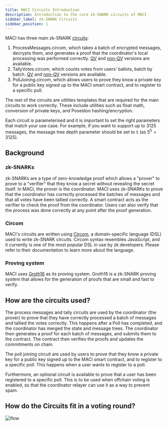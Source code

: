 ```yaml
---
title: MACI Circuits Introduction
description: Introduction to the core zk-SNARK circuits of MACI
sidebar_label: zk-SNARK Circuits
sidebar_position: 1
---
```


MACI has three main zk-SNARK [circuits](https://github.com/privacy-scaling-explorations/maci/tree/dev/packages/circuits):

1. ProcessMessages.circom, which takes a batch of encrypted messages, decrypts them, and generates a proof that the coordinator's local processing was performed correctly. [QV](https://github.com/privacy-scaling-explorations/maci/blob/dev/circuits/circom/core/qv/processMessages.circom) and [non-QV](https://github.com/privacy-scaling-explorations/maci/blob/dev/circuits/circom/core/non-qv/processMessages.circom) versions are available.
2. TallyVotes.circom, which counts votes from users' ballots, batch by batch. [QV](https://github.com/privacy-scaling-explorations/maci/blob/dev/circuits/circom/core/qv/tallyVotes.circom) and [non-QV](https://github.com/privacy-scaling-explorations/maci/blob/dev/circuits/circom/core/non-qv/tallyVotes.circom) versions are available.
3. PollJoining.circom, which allows users to prove they know a private key for a public key signed up to the MACI smart contract, and to register to a specific poll.

The rest of the circuits are utilities templates that are required for the main circuits to work correctly. These include utilities such as float math, conversion of private keys, and Poseidon hashing/encryption.

Each circuit is parameterised and it is important to set the right parameters that match your use case. For example, if you want to support up to 3125 messages, the message tree depth parameter should be set to `5` (as $5^5 = 3125$).

## Background

### zk-SNARKs

zk-SNARKs are a type of zero-knowledge proof which allows a "prover" to prove to a "verifier" that they know a secret without revealing the secret itself. In MACI, the prover is the coordinator. MACI uses zk-SNARKs to prove that the coordinator has correctly processed the batches of messages and that all votes have been tallied correctly. A smart contract acts as the verifier to check the proof from the coordinator. Users can also verify that the process was done correctly at any point after the proof generation.

### Circom

MACI's circuits are written using [Circom](https://docs.circom.io/), a domain-specific language (DSL) used to write zk-SNARK circuits. Circom syntax resembles JavaScript, and it currently is one of the most popular DSL in use by zk developers. Please refer to their documentation to learn more about the language.

### Proving system

MACI uses [Groth16](https://eprint.iacr.org/2016/260.pdf) as its proving system. Groth16 is a zk-SNARK proving system that allows for the generation of proofs that are small and fast to verify.

## How are the circuits used?

The process messages and tally circuits are used by the coordinator (the prover) to prove that they have correctly processed a batch of messages and tallied the votes correctly. This happens after a Poll has completed, and the coordinator has merged the state and message trees. The coordinator then generates a proof for each batch of messages, and submits them to the contract. The contract then verifies the proofs and updates the commitments on chain.

The poll joining circuit are used by users to prove that they know a private key for a public key signed up to the MACI smart contract, and to register to a specific poll. This happens when a user wants to register to a poll.

Furthermore, an optional circuit is available to prove that a user has been registered to a specific poll. This is to be used when offchain voting is enabled, so that the coordinator relayer can use it as a way to prevent spam.

## How do the Circuits fit in a voting round?

![flow](/img/circuits/processingAfterPollEnds.svg)
